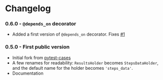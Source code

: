 # Changelog

### 0.6.0 - `@depends_on` decorator

 * Added a first version of `@depends_on` decorator. Fixes [#1](https://github.com/smarie/python-pytest-steps/issues/1)

### 0.5.0 - First public version

 * Initial fork from [pytest-cases](https://smarie.github.io/python-pytest-cases/)
 * A few renames for readability: `ResultsHolder` becomes `StepsDataHolder`, and the default name for the holder becomes `'steps_data'`.
 * Documentation

